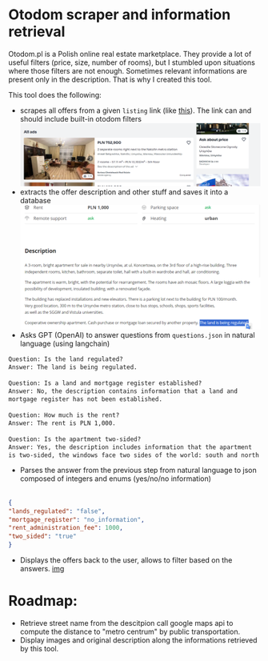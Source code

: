 # Otodom scraper and information retrieval

Otodom.pl is a Polish online real estate marketplace. They provide a lot of useful filters (price, size, number of rooms), but I stumbled upon situations where those filters are not enough. Sometimes relevant informations are present only in the description. That is why I created this tool.

This tool does the following:
 - scrapes all offers from a given `listing` link (like [this](https://www.otodom.pl/pl/wyniki/sprzedaz/mieszkanie/mazowieckie/warszawa/warszawa/warszawa/ursynow?priceMax=1000000&areaMin=50&viewType=listing)). The link can and should include built-in otodom filters
![img](imgs/1.png)
 - extracts the offer description and other stuff and saves it into a database 
 ![img](imgs/2.png)
 - Asks GPT (OpenAI) to answer questions from `questions.json` in natural language (using langchain)
 ```Example questions and answers:
Question: Is the land regulated?
Answer: The land is being regulated.

Question: Is a land and mortgage register established?
Answer: No, the description contains information that a land and mortgage register has not been established.

Question: How much is the rent?
Answer: The rent is PLN 1,000.

Question: Is the apartment two-sided?
Answer: Yes, the description includes information that the apartment is two-sided, the windows face two sides of the world: south and north
```
 - Parses the answer from the previous step from natural language to json composed of integers and enums (yes/no/no information)
 ```json

 {
"lands_regulated": "false",
"mortgage_register": "no_information", 
"rent_administration_fee": 1000, 
"two_sided": "true"
}
```
 - Displays the offers back to the user, allows to filter based on the answers.
  [img](imgs/2.png)
  
# Roadmap:
 - Retrieve street name from the descitpion call google maps api to compute the distance to "metro centrum" by public transportation.
 - Display images and original description along the informations retrieved by this tool.